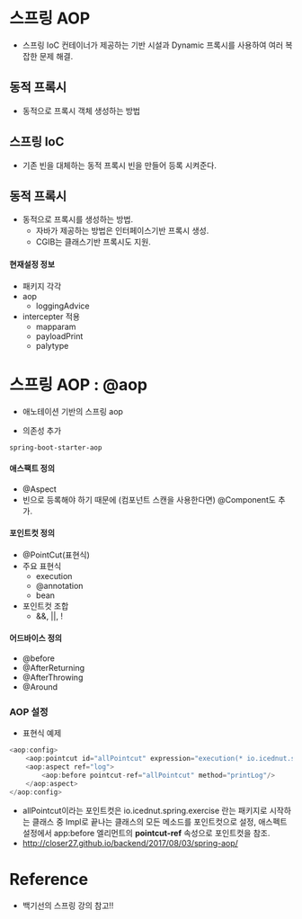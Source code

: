 # 스프링 AOP
- 스프링 IoC 컨테이너가 제공하는 기반 시설과 Dynamic 프록시를 사용하여 여러 복잡한 문제 해결. 
## 동적 프록시
- 동적으로 프록시 객체 생성하는 방법  
  
## 스프링 IoC 
- 기존 빈을 대체하는 동적 프록시 빈을 만들어 등록 시켜준다.  
  


## 동적 프록시
- 동적으로 프록시를 생성하는 방법.
  - 자바가 제공하는 방법은 인터페이스기반 프록시 생성.
  - CGIB는 클래스기반 프록시도 지원. 

#### 현재설정 정보
- 패키지 각각
- aop
  - loggingAdvice
- intercepter 적용 
  - mapparam
  - payloadPrint
  - palytype


# 스프링 AOP : @aop
- 애노테이션 기반의 스프링 aop
  
- 의존성 추가 
  
```
spring-boot-starter-aop 
```
    
#### 애스팩트 정의
- @Aspect 
- 빈으로 등록해야 하기 때문에 (컴포넌트 스캔을 사용한다면) @Component도 추가. 
    
#### 포인트컷 정의
- @PointCut(표현식)
- 주요 표현식
  * execution
  * @annotation
  * bean
- 포인트컷 조합
  * &&, ||, !  

#### 어드바이스 정의
- @before
- @AfterReturning
- @AfterThrowing
- @Around  


### AOP 설정
- 표현식 예제
```java
<aop:config>
    <aop:pointcut id="allPointcut" expression="execution(* io.icednut.spring.exercise..*Impl.*(..))"/>
    <aop:aspect ref="log">
        <aop:before pointcut-ref="allPointcut" method="printLog"/>
    </aop:aspect>
</aop:config>
```
- allPointcut이라는 포인트컷은 io.icednut.spring.exercise 란는 패키지로 시작하는 클래스 중 Impl로 끝나는 클래스의 모든 메소드를 포인트컷으로 설정, 애스펙트 설정에서 app:before 엘리먼트의 **pointcut-ref** 속성으로 포인트컷을 참조.
- http://closer27.github.io/backend/2017/08/03/spring-aop/


  
# Reference
- 백기선의 스프링 강의 참고!! 
  
